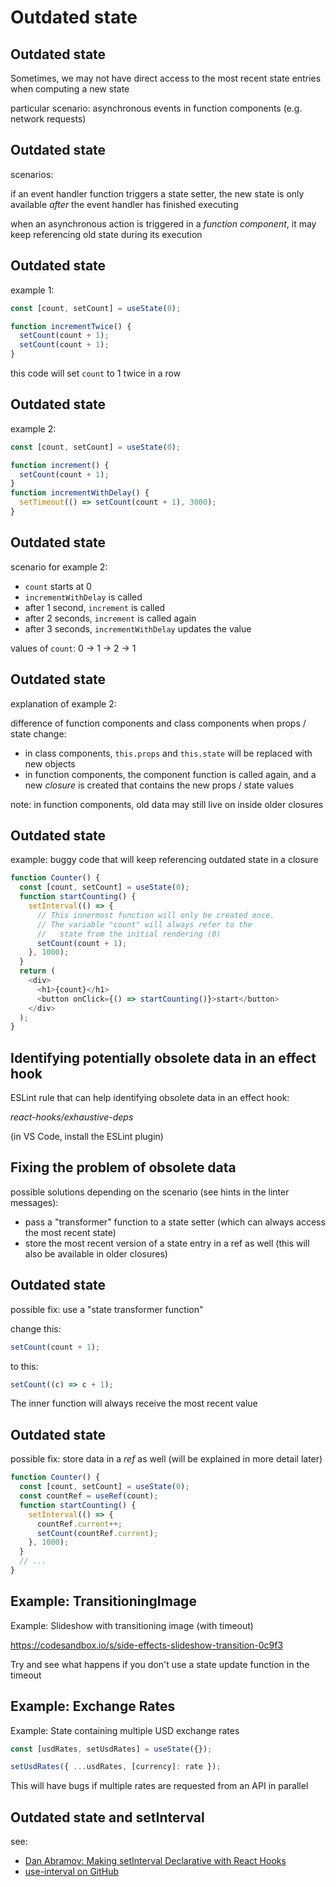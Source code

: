# Outdated state

## Outdated state

Sometimes, we may not have direct access to the most recent state entries when computing a new state

particular scenario: asynchronous events in function components (e.g. network requests)

## Outdated state

scenarios:

if an event handler function triggers a state setter, the new state is only available _after_ the event handler has finished executing

when an asynchronous action is triggered in a _function component_, it may keep referencing old state during its execution

## Outdated state

example 1:

```js
const [count, setCount] = useState(0);

function incrementTwice() {
  setCount(count + 1);
  setCount(count + 1);
}
```

this code will set `count` to 1 twice in a row

## Outdated state

example 2:

```js
const [count, setCount] = useState(0);

function increment() {
  setCount(count + 1);
}
function incrementWithDelay() {
  setTimeout(() => setCount(count + 1), 3000);
}
```

## Outdated state

scenario for example 2:

- `count` starts at 0
- `incrementWithDelay` is called
- after 1 second, `increment` is called
- after 2 seconds, `increment` is called again
- after 3 seconds, `incrementWithDelay` updates the value

values of `count`: 0 → 1 → 2 → 1

## Outdated state

explanation of example 2:

difference of function components and class components when props / state change:

- in class components, `this.props` and `this.state` will be replaced with new objects
- in function components, the component function is called again, and a new _closure_ is created that contains the new props / state values

note: in function components, old data may still live on inside older closures

## Outdated state

example: buggy code that will keep referencing outdated state in a closure

```js
function Counter() {
  const [count, setCount] = useState(0);
  function startCounting() {
    setInterval(() => {
      // This innermost function will only be created once.
      // The variable "count" will always refer to the
      //   state from the initial rendering (0)
      setCount(count + 1);
    }, 1000);
  }
  return (
    <div>
      <h1>{count}</h1>
      <button onClick={() => startCounting()}>start</button>
    </div>
  );
}
```

## Identifying potentially obsolete data in an effect hook

ESLint rule that can help identifying obsolete data in an effect hook:

_react-hooks/exhaustive-deps_

(in VS Code, install the ESLint plugin)

## Fixing the problem of obsolete data

possible solutions depending on the scenario (see hints in the linter messages):

- pass a "transformer" function to a state setter (which can always access the most recent state)
- store the most recent version of a state entry in a ref as well (this will also be available in older closures)

## Outdated state

possible fix: use a "state transformer function"

change this:

```js
setCount(count + 1);
```

to this:

```js
setCount((c) => c + 1);
```

The inner function will always receive the most recent value

## Outdated state

possible fix: store data in a _ref_ as well (will be explained in more detail later)

```js
function Counter() {
  const [count, setCount] = useState(0);
  const countRef = useRef(count);
  function startCounting() {
    setInterval(() => {
      countRef.current++;
      setCount(countRef.current);
    }, 1000);
  }
  // ...
}
```

## Example: TransitioningImage

Example: Slideshow with transitioning image (with timeout)

<https://codesandbox.io/s/side-effects-slideshow-transition-0c9f3>

Try and see what happens if you don't use a state update function in the timeout

## Example: Exchange Rates

Example: State containing multiple USD exchange rates

```js
const [usdRates, setUsdRates] = useState({});
```

```js
setUsdRates({ ...usdRates, [currency]: rate });
```

This will have bugs if multiple rates are requested from an API in parallel

## Outdated state and setInterval

see:

- [Dan Abramov: Making setInterval Declarative with React Hooks](https://overreacted.io/making-setinterval-declarative-with-react-hooks/)
- [use-interval on GitHub](https://github.com/donavon/use-interval)
